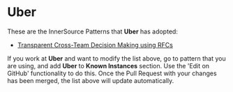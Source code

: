 # Uber

These are the InnerSource Patterns that **Uber** has adopted:

* [Transparent Cross-Team Decision Making using RFCs](../patterns/2-structured/transparent-cross-team-decision-making-using-rfcs.md)

If you work at **Uber** and want to modify the list above, go to pattern that you are using, and add **Uber** to **Known Instances** section.
Use the 'Edit on GitHub' functionality to do this.
Once the Pull Request with your changes has been merged, the list above will update automatically.
